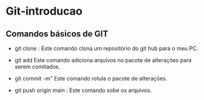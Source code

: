 # Git-introducao

## Comandos básicos de GIT
- git clone <link-do-repositorio>: Este comando clona um repositório do git hub para o meu PC.

- git add <nome-do-arquivo> Este comando adiciona arquivos no pacote de alterações para serem comitados.

- git commit -m" <mensagem-do-meu-commit> Este comando rotula o pacote de alterações.

- git push origin main : Este comando sobe os arquivos.
